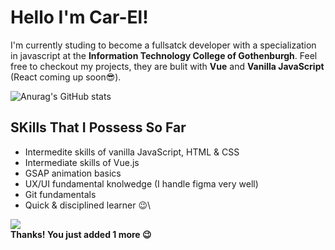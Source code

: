 # Hello I'm Car-El!

I'm currently studing to become a fullsatck developer with a specialization in javascript at the **Information Technology College of Gothenburgh**.
Feel free to checkout my projects, they are bulit with **Vue** and **Vanilla JavaScript** (React coming up soon😎).  

![Anurag's GitHub stats](https://github-readme-stats.vercel.app/api?username=Car-ElWilliams&show_icons=true&theme=radical)

## SKills That I Possess So Far
-  Intermedite skills of vanilla JavaScript, HTML & CSS
-  Intermediate skills of Vue.js
-  GSAP animation basics
-  UX/UI fundamental knolwedge (I handle figma very well)
-  Git fundamentals
-  Quick & disciplined learner 😉\


![](https://komarev.com/ghpvc/?username=Car-ElWilliams)\
**Thanks! You just added 1 more 😉**




<!--
**Car-ElWilliams/Car-ElWilliams** is a ✨ _special_ ✨ repository because its `README.md` (this file) appears on your GitHub profile.

Here are some ideas to get you started:

- 🔭 I’m currently working on ...
- 🌱 I’m currently learning ...
- 👯 I’m looking to collaborate on ...
- 🤔 I’m looking for help with ...
- 💬 Ask me about ...
- 📫 How to reach me: ...
-  Pronouns: ...
- ⚡ Fun fact: ...
-->
